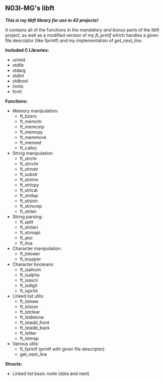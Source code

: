 ## N03l-MG's libft

***This is my libft library for use in 42 projects!***

It contains all of the functions in the *mandatory and bonus* parts of the libft project, as well as a modified version of my *ft_printf* which handles a given file descriptor (like fprintf) and my implementation of *get_next_line*.

**Included C Libraries:**
- unistd
- stdlib
- stdarg
- stdint
- stdbool
- limits
- fcntl

**Functions:**
- Memory manipulation:
	- ft_bzero
	- ft_memchr
	- ft_memcmp
	- ft_memcpy
	- ft_memmove
	- ft_memset
	- ft_calloc
- String manipulation:
	- ft_strchr
	- ft_strrchr
	- ft_strnstr
	- ft_substr
	- ft_strtrim
	- ft_strlcpy
	- ft_strlcat
	- ft_strdup
	- ft_strjoin
	- ft_strncmp
	- ft_strlen
- String parsing:
	- ft_split
	- ft_striteri
	- ft_strmapi
	- ft_atoi
	- ft_itoa
- Character manipulation:
	- ft_tolower
	- ft_toupper
- Character booleans:
	- ft_isalnum
	- ft_isalpha
	- ft_isascii
	- ft_isdigit
	- ft_isprint
- Linked list utils:
	- ft_lstnew
	- ft_lstsize
	- ft_lstclear
	- ft_lstdelone
	- ft_lstadd_front
	- ft_lstadd_back
	- ft_lstiter
	- ft_lstmap
- Various utils:
	- ft_fprintf (printf with given file descriptor)
	- get_next_line

**Structs:**
- Linked list basic node (data and next)

